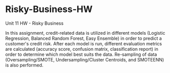 # Risky-Business-HW
Unit 11 HW - Risky Business

In this assignment, credit-related data is utilized in different models (Logistic Regression, Balanced Random Forest, Easy Ensemble) in order to predict a customer's credit risk.  After each model is run, different evaluation metrics are calculated (accuracy score, confusion matrix, classification report) in order to determine which model best suits the data.  Re-sampling of data (Oversampling/SMOTE, Undersampling/Cluster Centroids, and SMOTEENN) is also performed.